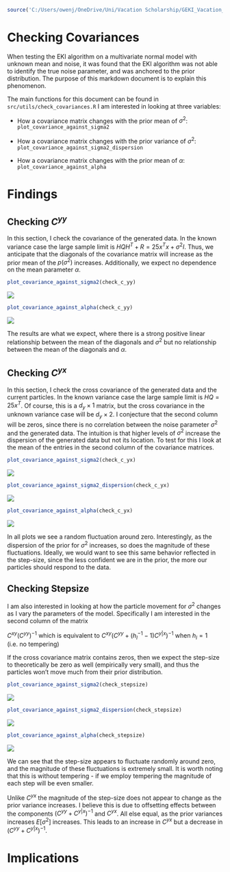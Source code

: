 
``` r
source('C:/Users/owenj/OneDrive/Uni/Vacation Scholarship/GEKI_Vacation_Scholarship/src/utils/check_covariances.R')
```

# Checking Covariances

When testing the EKI algorithm on a multivariate normal model with
unknown mean and noise, it was found that the EKI algorithm was not able
to identify the true noise parameter, and was anchored to the prior
distribution. The purpose of this markdown document is to explain this
phenomenon.

The main functions for this document can be found in
`src/utils/check_covariances.R` I am interested in looking at three
variables:

- How a covariance matrix changes with the prior mean of $\sigma^2$:
  `plot_covariance_against_sigma2`

- How a covariance matrix changes with the prior variance of $\sigma^2$:
  `plot_covariance_against_sigma2_dispersion`

- How a covariance matrix changes with the prior mean of $\alpha$:
  `plot_covariance_against_alpha`

# Findings

## Checking $C^{yy}$

In this section, I check the covariance of the generated data. In the
known variance case the large sample limit is
$HQH^T + R = 25x^Tx + \sigma^2I$. Thus, we anticipate that the diagonals
of the covariance matrix will increase as the prior mean of the
$p(\sigma^2)$ increases. Additionally, we expect no dependence on the
mean parameter $\alpha$.

``` r
plot_covariance_against_sigma2(check_c_yy)
```

![](results_covariances_files/figure-gfm/unnamed-chunk-2-1.png)<!-- -->

``` r
plot_covariance_against_alpha(check_c_yy)
```

![](results_covariances_files/figure-gfm/unnamed-chunk-2-2.png)<!-- -->

The results are what we expect, where there is a strong positive linear
relationship between the mean of the diagonals and $\sigma^2$ but no
relationship between the mean of the diagonals and $\alpha$.

## Checking $C^{yx}$

In this section, I check the cross covariance of the generated data and
the current particles. In the known variance case the large sample limit
is $HQ = 25x^T$. Of course, this is a $d_y \times 1$ matrix, but the
cross covariance in the unknown variance case will be $d_y \times 2$. I
conjecture that the second column will be zeros, since there is no
correlation between the noise parameter $\sigma^2$ and the generated
data. The intuition is that higher levels of $\sigma^2$ increase the
dispersion of the generated data but not its location. To test for this
I look at the mean of the entries in the second column of the covariance
matrices.

``` r
plot_covariance_against_sigma2(check_c_yx)
```

![](results_covariances_files/figure-gfm/unnamed-chunk-3-1.png)<!-- -->

``` r
plot_covariance_against_sigma2_dispersion(check_c_yx)
```

![](results_covariances_files/figure-gfm/unnamed-chunk-3-2.png)<!-- -->

``` r
plot_covariance_against_alpha(check_c_yx)
```

![](results_covariances_files/figure-gfm/unnamed-chunk-3-3.png)<!-- -->

In all plots we see a random fluctuation around zero. Interestingly, as
the dispersion of the prior for $\sigma^2$ increases, so does the
magnitude of these fluctuations. Ideally, we would want to see this same
behavior reflected in the step-size, since the less confident we are in
the prior, the more our particles should respond to the data.

## Checking Stepsize

I am also interested in looking at how the particle movement for
$\sigma^2$ changes as I vary the parameters of the model. Specifically I
am interested in the second column of the matrix

$C^{xy}(C^{yy})^{-1}$ which is equivalent to
$C^{xy}(C^{yy} +(h_l^{-1}-1)C^{y|x})^{-1}$ when $h_l = 1$ (i.e. no
tempering)

If the cross covariance matrix contains zeros, then we expect the
step-size to theoretically be zero as well (empirically very small), and
thus the particles won’t move much from their prior distribution.

``` r
plot_covariance_against_sigma2(check_stepsize)
```

![](results_covariances_files/figure-gfm/unnamed-chunk-4-1.png)<!-- -->

``` r
plot_covariance_against_sigma2_dispersion(check_stepsize)
```

![](results_covariances_files/figure-gfm/unnamed-chunk-4-2.png)<!-- -->

``` r
plot_covariance_against_alpha(check_stepsize)
```

![](results_covariances_files/figure-gfm/unnamed-chunk-4-3.png)<!-- -->

We can see that the step-size appears to fluctuate randomly around zero,
and the magnitude of these fluctuations is extremely small. It is worth
noting that this is without tempering - if we employ tempering the
magnitude of each step will be even smaller.

Unlike $C^{yx}$ the magnitude of the step-size does not appear to change
as the prior variance increases. I believe this is due to offsetting
effects between the components $(C^{yy} + C^{y|x})^{-1}$ and $C^{yx}$.
All else equal, as the prior variances increases $E[\sigma^2]$
increases. This leads to an increase in $C^{yx}$ but a decrease in
$(C^{yy} + C^{y|x})^{-1}$.

# Implications
